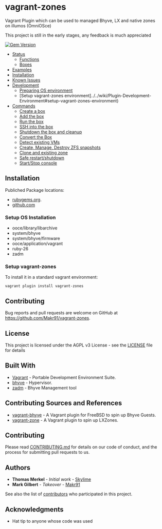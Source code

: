# vagrant-zones
Vagrant Plugin which can be used to managed Bhyve, LX and native zones on illumos (OmniOSce)

This project is still in the early stages, any feedback is much appreciated

[![Gem Version](https://badge.fury.io/rb/vagrant-zones.svg)](https://badge.fury.io/rb/vagrant-zones)

- [Status](#status)
  - [Functions](../../wiki/Status#functions)
  - [Boxes](../../wiki/Status#Box-Support)
- [Examples](https://github.com/Makr91/vagrant-zones-examples)
- [Installation](#installation)
- [Known Issues](../../wiki/Known-Issues-and-Workarounds)
- [Development](../../wiki/Plugin-Development-Environment)
  - [Preparing OS environment](../../wiki/Plugin-Development-Environment#setup-os-for-development)
  - [Setup vagrant-zones environment]../../wiki/Plugin-Development-Environment#setup-vagrant-zones-environment)
- [Commands](../../wiki/Commands) 
  - [Create a box](../../wiki/Commands#create-a-box)
  - [Add the box](../../wiki/Commands#add-the-box)
  - [Run the box](../../wiki/Commands#run-the-box)
  - [SSH into the box](../../wiki/Commands#ssh-into-the-box)
  - [Shutdown the box and cleanup](../../wiki/Commands#shutdown-the-box-and-cleanup)
  - [Convert the Box](../../wiki/Commands#convert)
  - [Detect existing VMs](../../wiki/Commands#detect)
  - [Create, Manage, Destroy ZFS snapshots](../../wiki/Commands#zfs-snapshots)
  - [Clone and existing zone](../../wiki/Commands#clone)
  - [Safe restart/shutdown](../../wiki/Commands#safe-control)
  - [Start/Stop console](../../wiki/Commands#console)

## Installation

Publiched Package locations:
- [rubygems.org](https://rubygems.org/gems/vagrant-zones).
- [github.com](https://github.com/Makr91/vagrant-zones/packages/963217)

### Setup OS Installation

  * ooce/library/libarchive
  * system/bhyve
  * system/bhyve/firmware
  * ooce/application/vagrant
  * ruby-26
  * zadm

### Setup vagrant-zones

 To install it in a standard vagrant environment:
 
 `vagrant plugin install vagrant-zones`

## Contributing

Bug reports and pull requests are welcome on GitHub at https://github.com/Makr91/vagrant-zones.

## License

This project is licensed under the AGPL v3 License - see the [LICENSE](LICENSE) file for details

## Built With
* [Vagrant](https://www.vagrantup.com/) - Portable Development Environment Suite.
* [bhyve](https://omnios.org/info/bhyve) - Hypervisor.
* [zadm](https://github.com/omniosorg/zadm) -  Bhyve Management tool

## Contributing Sources and References
* [vagrant-bhyve](https://github.com/jesa7955/vagrant-bhyve) - A Vagrant plugin for FreeBSD to spin up Bhyve Guests.
* [vagrant-zone](https://github.com/skylime/vagrant-zone) - A Vagrant plugin to spin up LXZones.


## Contributing

Please read [CONTRIBUTING.md](https://www.prominic.net) for details on our code of conduct, and the process for submitting pull requests to us.

## Authors
* **Thomas Merkel** - *Initial work* - [Skylime](https://github.com/skylime)
* **Mark Gilbert** - *Takeover* - [Makr91](https://github.com/Makr91)

See also the list of [contributors](../../graphs/contributors) who participated in this project.

## Acknowledgments

* Hat tip to anyone whose code was used
